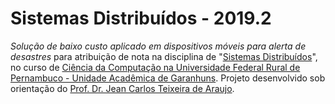 # **Sistemas Distribuídos - 2019.2**

_Solução de baixo custo aplicado em dispositivos móveis para alerta de desastres_ para atribuição de nota na disciplina de "[Sistemas Distribuídos][SD]", no curso de [Ciência da Computação na Universidade Federal Rural de Pernambuco - Unidade Acadêmica de Garanhuns][UFRPE]. Projeto desenvolvido sob orientação do [Prof. Dr. Jean Carlos Teixeira de Araujo][professor].

<!-- Links -->

[SD]: http://www.jean.pro.br/
[UFRPE]: http://bcc.uag.ufrpe.br/~portal/
[professor]: http://bcc.uag.ufrpe.br/~jean

